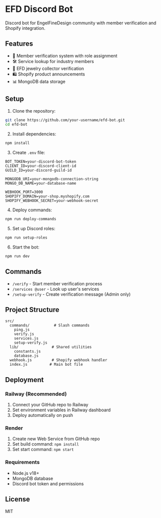# EFD Discord Bot

Discord bot for EngelFineDesign community with member verification and Shopify integration.

## Features

- 🔰 Member verification system with role assignment
- 🛠️ Service lookup for industry members
- 💎 EFD jewelry collector verification
- 🛍️ Shopify product announcements
- 📊 MongoDB data storage

## Setup

1. Clone the repository:
```bash
git clone https://github.com/your-username/efd-bot.git
cd efd-bot
```

2. Install dependencies:
```bash
npm install
```

3. Create `.env` file:
```env
BOT_TOKEN=your-discord-bot-token
CLIENT_ID=your-discord-client-id
GUILD_ID=your-discord-guild-id

MONGODB_URI=your-mongodb-connection-string
MONGO_DB_NAME=your-database-name

WEBHOOK_PORT=3000
SHOPIFY_DOMAIN=your-shop.myshopify.com
SHOPIFY_WEBHOOK_SECRET=your-webhook-secret
```

4. Deploy commands:
```bash
npm run deploy-commands
```

5. Set up Discord roles:
```bash
npm run setup-roles
```

6. Start the bot:
```bash
npm run dev
```

## Commands

- `/verify` - Start member verification process
- `/services @user` - Look up user's services
- `/setup-verify` - Create verification message (Admin only)

## Project Structure

```
src/
  commands/           # Slash commands
    ping.js
    verify.js
    services.js
    setup-verify.js
  lib/               # Shared utilities
    constants.js
    database.js
  webhook.js         # Shopify webhook handler
  index.js          # Main bot file
```

## Deployment

### Railway (Recommended)
1. Connect your GitHub repo to Railway
2. Set environment variables in Railway dashboard
3. Deploy automatically on push

### Render
1. Create new Web Service from GitHub repo
2. Set build command: `npm install`
3. Set start command: `npm start`

### Requirements
- Node.js v18+
- MongoDB database
- Discord bot token and permissions

## License

MIT

